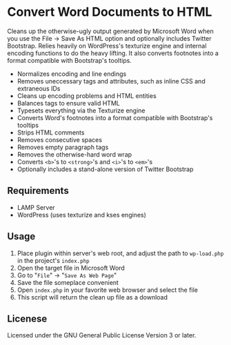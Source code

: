 Convert Word Documents to HTML
==============================

Cleans up the otherwise-ugly output generated by Microsoft Word when you use the File -> Save As HTML option and optionally includes Twitter Bootstrap. Relies heavily on WordPress's texturize engine and internal encoding functions to do the heavy lifting. It also converts footnotes into a format compatible with Bootstrap's tooltips.

* Normalizes encoding and line endings
* Removes uneccessary tags and attributes, such as inline CSS and extraneous IDs
* Cleans up encoding problems and HTML entities
* Balances tags to ensure valid HTML
* Typesets everything via the Texturize engine
* Converts Word's footnotes into a format compatible with Bootstrap's tooltips
* Strips HTML comments
* Removes consecutive spaces
* Removes empty paragraph tags
* Removes the otherwise-hard word wrap
* Converts `<b>`'s to `<strong>`'s and `<i>`'s to `<em>`'s
* Optionally includes a stand-alone version of Twitter Bootstrap

Requirements
------------

* LAMP Server
* WordPress (uses texturize and kses engines)

Usage
-----

1. Place plugin within server's web root, and adjust the path to `wp-load.php` in the project's `index.php`
1. Open the target file in Microsoft Word
1. Go to "`File`" -> "`Save As Web Page`"
1. Save the file someplace convenient
1. Open `index.php` in your favorite web browser and select the file
1. This script will return the clean up file as a download

Licenese
--------

Licensed under the GNU General Public License Version 3 or later.